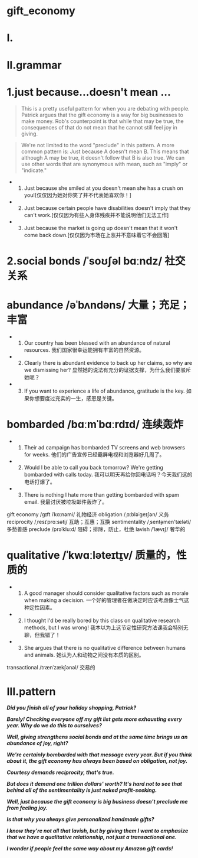 # gift_economy
# I.



# II.grammar
# 1.just because...doesn't mean ...
> This is a pretty useful pattern for when you are debating with people. Patrick argues that the gift economy is a way for big businesses to make money. Rob's counterpoint is that while that may be true, the consequences
of that do not mean that he cannot still feel joy in giving.

> We're not limited to the word "preclude" in this pattern. A more common pattern is: Just because A doesn't mean B. This means that although A may be true, it doesn't follow that B is also true. We can use other words
that are synonymous with mean, such as "imply" or "indicate."

- 1. Just because she smiled at you doesn't mean she has a crush on you![仅仅因为她对你笑了并不代表她喜欢你！]

- 2. Just because certain people have disabilities doesn't imply that they can't work.[仅仅因为有些人身体残疾并不能说明他们无法工作]

- 3. Just because the market is going up doesn't mean that it won't come back down.[仅仅因为市场在上涨并不意味着它不会回落]

# 2.social bonds /ˈsoʊʃəl bɑːndz/ 社交关系

# abundance /əˈbʌndəns/ 大量；充足；丰富
- 1. Our country has been blessed with an abundance of natural resources.
我们国家很幸运能拥有丰富的自然资源。

- 2. Clearly there is abundant evidence to back up her claims, so why are we dismissing her?
显然她的说法有充分的证据支撑，为什么我们要驳斥她呢？

- 3. If you want to experience a life of abundance, gratitude is the key.
如果你想要度过充实的一生，感恩是关键。


# bombarded /bɑːmˈbɑːrdɪd/ 连续轰炸
- 1. Their ad campaign has bombarded TV screens and web browsers for weeks.
他们的广告宣传已经霸屏电视和浏览器好几周了。

- 2. Would I be able to call you back tomorrow? We're getting bombarded with calls today.
我可以明天再给你回电话吗？今天我们这的电话打爆了。

- 3. There is nothing I hate more than getting bombarded with spam email.
我最讨厌被垃圾邮件轰炸了。



gift economy /ɡɪft iˈkɑːnəmi/ 礼物经济
obligation /ˌɑːbləˈɡeɪʃən/ 义务
reciprocity /ˌresɪˈprɑːsət̬i/ 互助；互惠；互换
sentimentality /ˌsent̬əmen'tæləti/ 多愁善感
preclude /prəˈkluːd/ 阻碍；排除，防止，杜绝
lavish /ˈlævɪʃ/ 奢华的

# qualitative /ˈkwɑːləteɪt̬ɪv/ 质量的，性质的
- 1. A good manager should consider qualitative factors such as morale when making a decision.
一个好的管理者在做决定时应该考虑像士气这种定性因素。
- 2. I thought I'd be really bored by this class on qualitative research methods, but I was wrong!
我本以为上这节定性研究方法课我会特别无聊，但我错了！
- 3. She argues that there is no qualitative difference between humans and animals.
她认为人和动物之间没有本质的区别。



transactional /trænˈzækʃənəl/ 交易的



# III.pattern
***Did you finish all of your holiday shopping, Patrick?***

***Barely! Checking everyone off my gift list gets more exhausting every year. Why do we do this to ourselves?***

***Well, giving strengthens social bonds and at the same time brings us an abundance of joy, right?***

***We're certainly bombarded with that message every year. But if you think about it, the gift economy has always been based on obligation, not joy.***

***Courtesy demands reciprocity, that's true.***

***But does it demand one trillion dollars' worth? It's hard not to see that behind all of the sentimentality is just naked profit-seeking.***

***Well, just because the gift economy is big business doesn't preclude me from feeling joy.***

***Is that why you always give personalized handmade gifts?***

***I know they're not all that lavish, but by giving them I want to emphasize that we have a qualitative relationship, not just a transactional one.***

***I wonder if people feel the same way about my Amazon gift cards!***










